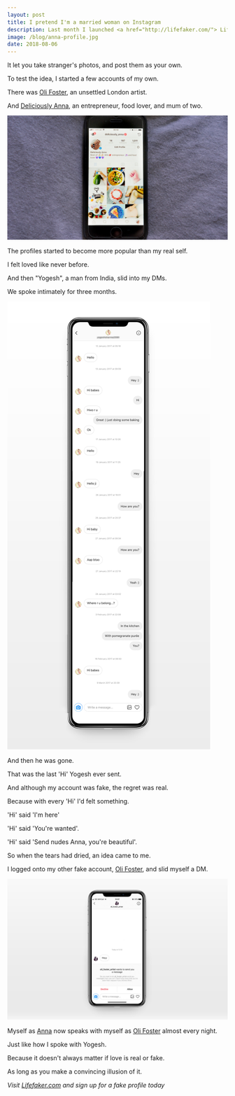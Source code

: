 ```yaml
---
layout: post
title: I pretend I'm a married woman on Instagram
description: Last month I launched <a href="http://lifefaker.com/"> Lifefaker.com</a>, the online life faking service.
image: /blog/anna-profile.jpg
date: 2018-08-06
---
```


It let you take stranger's photos, and post them as your own.

To test the idea, I started a few accounts of my own.

There was [Oli Foster](https://www.instagram.com/oli_foster_artist/), an unsettled London artist.

And [Deliciously Anna](https://www.instagram.com/deliciously_anna/), an entrepreneur, food lover, and mum of two.

![Deliciously Anna](/blog/anna-profile.jpg)

The profiles started to become more popular than my real self.

I felt loved like never before.

And then "Yogesh", a man from India, slid into my DMs.

We spoke intimately for three months.

![Anna Chat 2](/blog/anna-long.jpg)

And then he was gone.

That was the last 'Hi' Yogesh ever sent.

And although my account was fake, the regret was real.

Because with every 'Hi' I'd felt something.

'Hi' said 'I'm here'

'Hi' said 'You're wanted'.

'Hi' said 'Send nudes Anna, you're beautiful'.

So when the tears had dried, an idea came to me.

I logged onto my other fake account, [Oli Foster](https://www.instagram.com/oli_foster_artist/), and slid myself a DM.

![Anna Chat 4](/blog/anna-foster.jpg)

Myself as [Anna](https://www.instagram.com/deliciously_anna/) now speaks with myself as [Oli Foster](https://www.instagram.com/oli_foster_artist/) almost every night.

Just like how I spoke with Yogesh.

Because it doesn't always matter if love is real or fake.

As long as you make a convincing illusion of it.

*Visit [Lifefaker.com](http://lifefaker.com/) and sign up for a fake profile today*
